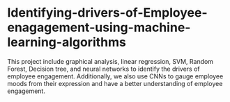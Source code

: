 # Identifying-drivers-of-Employee-enagagement-using-machine-learning-algorithms
This project include graphical analysis, linear regression, SVM, Random Forest, Decision tree, and neural networks to identify the drivers of employee engagement. Additionally, we also use CNNs to gauge employee moods from their expression and have a better understanding of employee engagement. 
